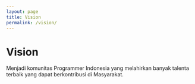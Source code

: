 ```yaml
---
layout: page
title: Vision
permalink: /vision/
---
```


# Vision

Menjadi komunitas Programmer Indonesia yang melahirkan banyak talenta terbaik yang dapat berkontribusi di Masyarakat.